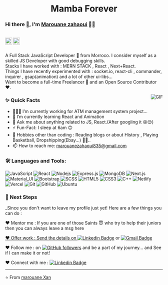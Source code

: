 <h1 align="center">Mamba Forever</h1>

### Hi there 👋, I'm [Marouane zahaoui](https://github.com/marouaneXan) 👨‍💻

<br/>

<a href="https://www.linkedin.com/in/marouane-zahaoui-4a3460220/">
  <img align="left" alt="Marouane's Linkedin" width="22px" src="https://cdn.jsdelivr.net/npm/simple-icons@v3/icons/linkedin.svg" />
</a>

<a href="mailto:marouanezahaoui835@gmail.com">
  <img align="left" alt="Marouane's Email" width="22px" src="https://cdn.jsdelivr.net/npm/simple-icons@v3/icons/gmail.svg" />
</a>


<br />
<br/>

<p>
A Full Stack JavaScript Developer 🚀 from Morroco. I consider myself as a skilled JS Developer with good debugging skills.
<br/>
Stacks I have worked with : MERN STACK , React , Next+React.
<br/>  
Things I have recently experimented with : socket.io, react-cli , commander, inquirer , gsap(animation) and a lot of other ui-libs...
<br/>
Want to become a full-time Freelancer 💸 and an Open Source Contributor ❤️.
</p>

  <img align="right" alt="GIF" src="https://media.giphy.com/media/MC6eSuC3yypCU/giphy.gif" />
  
### ✨ Quick Facts

- 👨🏽‍💻 I’m currently working for ATM management system project...
- 🌱 I’m currently learning React and Animation
- 💬 Ask me about anything related to JS, React.(After googling it 😜😌)
- ⚡️ Fun-Fact: I sleep at 6am 🙃
- 🎿 Hobbies other than coding : Reading blogs or about History , Playing Basketball, Dropshipping(Ebay...) 🤔🤖..
- 📫 How to reach me: marouanezahaoui835@gmail.com

### 🛠️ Languages and Tools:

![JavaScript](https://img.shields.io/badge/-JavaScript-black?style=flat-square&logo=javascript)
![React](https://img.shields.io/badge/-React-black?style=flat-square&logo=react)
![Nodejs](https://img.shields.io/badge/-Nodejs-black?style=flat-square&logo=Node.js)
![Express.js](https://img.shields.io/badge/-Express-black?style=flat-square&logo=expressjs)
![MongoDB](https://img.shields.io/badge/-MongoDB-black?style=flat-square&logo=mongodb)
![Next.js](https://img.shields.io/badge/-Next-black?style=flat-square&logo=Next.js)
![Material_UI](https://img.shields.io/badge/-Material_UI-black?style=flat-square&logo=material-ui)
![Bootstrap](https://img.shields.io/badge/-Bootstrap-black?style=flat-square&logo=bootstrap)
![SCSS](https://img.shields.io/badge/-SCSS-black?style=flat-square&logo=SASS)
![HTML5](https://img.shields.io/badge/-HTML5-black?style=flat-square&logo=html5&logoColor=white)
![CSS3](https://img.shields.io/badge/-CSS3-black?style=flat-square&logo=css3)
![C++](https://img.shields.io/badge/-C-black?style=flat-square&logo=c)
![Netlify](https://img.shields.io/badge/-Netlify-black?style=flat-square&logo=netlify)
![Vercel](https://img.shields.io/badge/-Vercel-black?style=flat-square&logo=vercel)
![Git](https://img.shields.io/badge/-Git-black?style=flat-square&logo=git)
![GitHub](https://img.shields.io/badge/-GitHub-black?style=flat-square&logo=github)
![Ubuntu](https://img.shields.io/badge/-Ubuntu-black?style=flat-square&logo=ubuntu)


### 👣 Next Steps

_Since you don't want to leave my profile just yet! Here are a few things you can do :

❤️ Mentor me : If you are one of those Saints 😇 who try to help their juniors then you can always leave a msg here <a href="mailto:marouanezahaoui835@gmail.com">

❤️ Offer work : Send the details on [![Linkedin Badge](https://img.shields.io/badge/-marouane_zahaoui-blue?style=flat-square&logo=Linkedin&logoColor=white&link=https://www.linkedin.com/in/marouane-zahaoui-4a3460220//)](https://www.linkedin.com/in/marouane-zahaoui-4a3460220//)
or [![Gmail Badge](https://img.shields.io/badge/marouanezahaoui835@gmail.com-c14438?style=flat-square&logo=Gmail&logoColor=white&link=mailto:marouanezahaoui835@gmail.com)](mailto:marouanezahaoui835@gmail.com)

❤️ Follow me : on [![GitHub followers](https://img.shields.io/github/followers/marouaneXan?label=Follow&style=social)](https://github.com/marouaneXan/?tab=follow) 
and be a part of my journey... and See if I can make it or not!

❤️ Connect with me : [![Linkedin Badge](https://img.shields.io/badge/marouane_zahaoui-blue?style=flat-square&logo=Linkedin&logoColor=white&link=https://www.linkedin.com/in/marouane-zahaoui-4a3460220//)](https://www.linkedin.com/in/marouane-zahaoui-4a3460220//)

<hr/>

⭐️ From [marouane Xan](https://github.com/marouaneXan)
